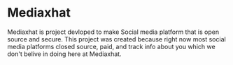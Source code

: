 # Mediaxhat 

Mediaxhat is project devloped to make Social media platform that is open source and secure. This project was created because right now most social media platforms closed source, paid, and track info about you which we don't belive in doing here at Mediaxhat. 


